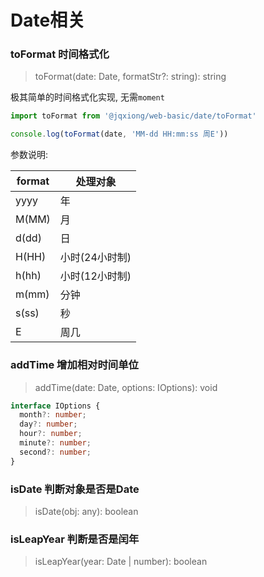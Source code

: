 # Date相关

### toFormat 时间格式化
> toFormat(date: Date, formatStr?: string): string

极其简单的时间格式化实现, 无需`moment`
```js
import toFormat from '@jqxiong/web-basic/date/toFormat'

console.log(toFormat(date, 'MM-dd HH:mm:ss 周E'))

```
参数说明:

| format | 处理对象 	|
| ------ | ------- 	|
| yyyy   | 年 |
| M(MM)  | 月 |
| d(dd)  | 日 |
| H(HH)  | 小时(24小时制) |
| h(hh)  | 小时(12小时制) |
| m(mm)  | 分钟 |
| s(ss)  | 秒 |
| E	| 周几 |

### addTime 增加相对时间单位
> addTime(date: Date, options: IOptions): void
```typescript
interface IOptions {
  month?: number;
  day?: number;
  hour?: number;
  minute?: number;
  second?: number;
}
```
### isDate 判断对象是否是Date
> isDate(obj: any): boolean
### isLeapYear 判断是否是闰年
> isLeapYear(year: Date | number): boolean
